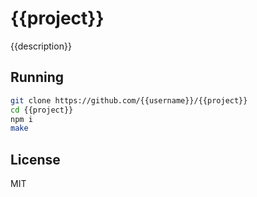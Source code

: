# {{project}}

{{description}}

## Running

```sh
git clone https://github.com/{{username}}/{{project}}
cd {{project}}
npm i
make
```

## License

MIT